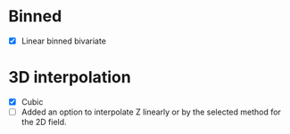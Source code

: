 # Binned

- [x] Linear binned bivariate

# 3D interpolation

- [x] Cubic
- [ ] Added an option to interpolate Z linearly or by the selected
      method for the 2D field.
